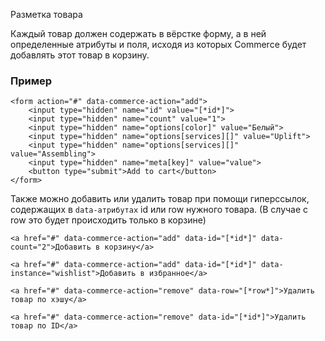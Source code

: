 Разметка товара

Каждый товар должен содержать в вёрстке форму, а в ней определенные атрибуты и поля, исходя из которых Commerce будет добавлять этот товар в корзину.


### Пример ###
```
<form action="#" data-commerce-action="add">
    <input type="hidden" name="id" value="[*id*]">
    <input type="hidden" name="count" value="1">
    <input type="hidden" name="options[color]" value="Белый">
    <input type="hidden" name="options[services][]" value="Uplift">
    <input type="hidden" name="options[services][]" value="Assembling">
    <input type="hidden" name="meta[key]" value="value">
    <button type="submit">Add to cart</button>
</form>
```

Также можно добавить или удалить товар при помощи гиперссылок, содержащих в `data-атрибутах` id или row нужного товара. (В случае с row это будет происходить только в корзине)
 

```
<a href="#" data-commerce-action="add" data-id="[*id*]" data-count="2">Добавить в корзину</a>

<a href="#" data-commerce-action="add" data-id="[*id*]" data-instance="wishlist">Добавить в избранное</a>

<a href="#" data-commerce-action="remove" data-row="[*row*]">Удалить товар по хэшу</a>

<a href="#" data-commerce-action="remove" data-id="[*id*]">Удалить товар по ID</a>
```